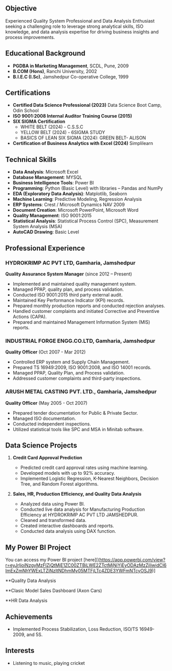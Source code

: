 ## Objective
Experienced Quality System Professional and Data Analysis Enthusiast seeking a challenging role to leverage strong analytical skills, ISO knowledge, and data analysis expertise for driving business insights and process improvements.

## Educational Background
- **PGDBA in Marketing Management**, SCDL, Pune, 2009
- **B.COM (Hons)**, Ranchi University, 2002
- **B.I.E.C (I.Sc)**, Jamshedpur Co-operative College, 1999

## Certifications
- **Certified Data Science Professional (2023)**
  Data Science Boot Camp, Odin School
- **ISO 9001:2008 Internal Auditor Training Course (2015)**
- **SIX SIGMA Certification**
  - WHITE BELT (2024) - C.S.S.C
  - YELLOW BELT (2024) - 6SIGMA STUDY
  - BASICS OF LEAN SIX SIGMA (2024): GREEN BELT- ALISON
- **Certification of Business Analytics with Excel (2024)**
  Simplilearn

## Technical Skills
- **Data Analysis**: Microsoft Excel
- **Database Management**: MYSQL
- **Business Intelligence Tools**: Power BI
- **Programming**: Python (Basic Level) with libraries – Pandas and NumPy
- **EDA (Exploratory Data Analysis)**: Matplotlib, Seaborn
- **Machine Learning**: Predictive Modeling, Regression Analysis
- **ERP Systems**: Crest / Microsoft Dynamics NAV 2009
- **Document Creation**: Microsoft PowerPoint, Microsoft Word
- **Quality Management**: ISO 9001:2015
- **Statistical Analysis**: Statistical Process Control (SPC), Measurement System Analysis (MSA)
- **AutoCAD Drawing**: Basic Level

## Professional Experience
### HYDROKRIMP AC PVT LTD, Gamharia, Jamshedpur
**Quality Assurance System Manager** (since 2012 – Present)
- Implemented and maintained quality management system.
- Managed PPAP, quality plan, and process validation.
- Conducted ISO 9001:2015 third party external audit.
- Maintained Key Performance Indicator (KPI) records.
- Prepared monthly production reports and conducted rejection analyses.
- Handled customer complaints and initiated Corrective and Preventive Actions (CAPA).
- Prepared and maintained Management Information System (MIS) reports.

### INDUSTRIAL FORGE ENGG.CO.LTD, Gamharia, Jamshedpur
**Quality Officer** (Oct 2007 - Mar 2012)
- Controlled ERP system and Supply Chain Management.
- Prepared TS 16949:2009, ISO 9001:2008, and ISO 14001 records.
- Managed PPAP, Quality Plan, and Process validation.
- Addressed customer complaints and third-party inspections.

### ARUSH METAL CASTING PVT. LTD., Gamharia, Jamshedpur
**Quality Officer** (May 2005 - Oct 2007)
- Prepared tender documentation for Public & Private Sector.
- Managed ISO documentation.
- Conducted independent inspections.
- Utilized statistical tools like SPC and MSA in Minitab software.

## Data Science Projects
1. **Credit Card Approval Prediction**
   - Predicted credit card approval rates using machine learning.
   - Developed models with up to 92% accuracy.
   - Implemented Logistic Regression, K-Nearest Neighbors, Decision Tree, and Random Forest algorithms.
   
2. **Sales, HR, Production Efficiency, and Quality Data Analysis**
   - Analyzed data using Power BI.
   - Conducted live data analysis for Manufacturing Production Efficiency at HYDROKRIMP AC PVT LTD JAMSHEDPUR.
   - Cleaned and transformed data.
   - Created interactive dashboards and reports.
   - Conducted data analysis using DAX function.

  
## My Power BI Project
You can access my Power BI project [here][(https://app.powerbi.com/view?r=eyJrIjoiNzgyMzFlZjQtMjE1ZC00ZTBiLWE2ZTctMjNiYjEyODAzMzZjIiwidCI6ImExZmNhYWExLTZiNzItNDhmMy05MTFjLTc4ZDE3YWFmNTcyOSJ9)]

   
   **Quality Data Analysis
   
   **Clasic Model Sales Dashboard (Axon Cars)
  
   **HR Data Analysis

 
## Achievements
- Implemented Process Stabilization, Loss Reduction, ISO/TS 16949-2009, and 5S.

## Interests
- Listening to music, playing cricket
